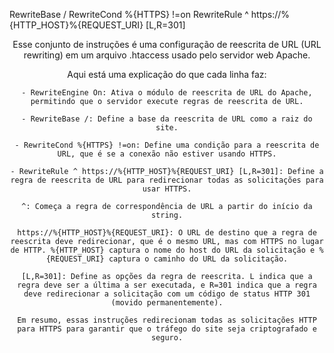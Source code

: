RewriteBase /
RewriteCond %{HTTPS} !=on
RewriteRule ^ https://%{HTTP_HOST}%{REQUEST_URI} [L,R=301]

<div style="text-align: center">
Esse conjunto de instruções é uma configuração de reescrita de URL (URL rewriting) em um arquivo .htaccess usado pelo servidor web Apache.

Aqui está uma explicação do que cada linha faz:
```
- RewriteEngine On: Ativa o módulo de reescrita de URL do Apache, permitindo que o servidor execute regras de reescrita de URL.

- RewriteBase /: Define a base da reescrita de URL como a raiz do site.

- RewriteCond %{HTTPS} !=on: Define uma condição para a reescrita de URL, que é se a conexão não estiver usando HTTPS.

- RewriteRule ^ https://%{HTTP_HOST}%{REQUEST_URI} [L,R=301]: Define a regra de reescrita de URL para redirecionar todas as solicitações para usar HTTPS.

^: Começa a regra de correspondência de URL a partir do início da string.

https://%{HTTP_HOST}%{REQUEST_URI}: O URL de destino que a regra de reescrita deve redirecionar, que é o mesmo URL, mas com HTTPS no lugar de HTTP. %{HTTP_HOST} captura o nome do host do URL da solicitação e %{REQUEST_URI} captura o caminho do URL da solicitação.

[L,R=301]: Define as opções da regra de reescrita. L indica que a regra deve ser a última a ser executada, e R=301 indica que a regra deve redirecionar a solicitação com um código de status HTTP 301 (movido permanentemente).

Em resumo, essas instruções redirecionam todas as solicitações HTTP para HTTPS para garantir que o tráfego do site seja criptografado e seguro.
```
</div>